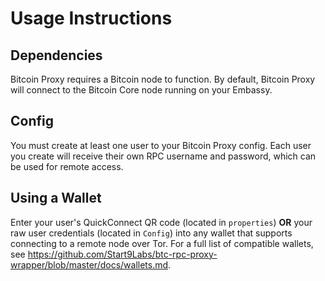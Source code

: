 # Usage Instructions

## Dependencies

Bitcoin Proxy requires a Bitcoin node to function. By default, Bitcoin Proxy will connect to the Bitcoin Core node running on your Embassy.

## Config

You must create at least one user to your Bitcoin Proxy config. Each user you create will receive their own RPC username and password, which can be used for remote access.

## Using a Wallet

Enter your user's QuickConnect QR code (located in `properties`) **OR** your raw user credentials (located in `Config`) into any wallet that supports connecting to a remote node over Tor. For a full list of compatible wallets, see <a href="https://github.com/Start9Labs/btc-rpc-proxy-wrapper/blob/master/docs/wallets.md" target="_blank">https://github.com/Start9Labs/btc-rpc-proxy-wrapper/blob/master/docs/wallets.md</a>.
